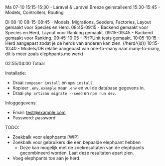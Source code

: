 Ma 07-10
15:15-15:30 - Laravel & Laravel Breeze geinstalleerd
15:30-15:45 - Models, Controllers, Routing

Di 08-10
08-15-08:45 - Models, Migrations, Seeders, Factories, Layout gemaakt voor Species en Herd.
08:45-09:15 - Backend gemaakt voor Species en Herd, Layout voor Ranking gemaakt.
09:15-09:45 - Backend gemaakt voor Ranking. 
09:45-10:05 - PHPUnit tests gemaakt.
10:05-10:15 - Herd aangepast zodat je de herds van anderen kan zien. (/herd/{id}) 
10:15-10:40 - Models/DB relatie aangepast van one-to-many naar many-to-many, dit is meer zoals elephpants.me werkt.

02:55/04:00 Totaal


Installatie:
- Draai `composer install` en `npm install`.
- Kopieer `.env.example` naar `.env` en vul de database gegevens in.
- Draai `php artisan migrate --seed` en `npm run dev`.

Inloggegevens:
- Email: test@example.com
- Password: password

TODO:
- Zoekbalk voor elephpants [WIP]
- Zoekbalk voor gebruikers die een bepaalde elephpant hebben
  - Deze kan mogelijk met de zoekresultaten van de elephpants gecombineerd worden. Laat deze resultaten apart zien.
- Voeg elephpants toe aan je herd.
